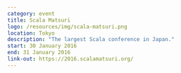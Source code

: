 ```yaml
---
category: event
title: Scala Matsuri
logo: /resources/img/scala-matsuri.png
location: Tokyo
description: "The largest Scala conference in Japan."
start: 30 January 2016
end: 31 January 2016
link-out: https://2016.scalamatsuri.org/
---
```

